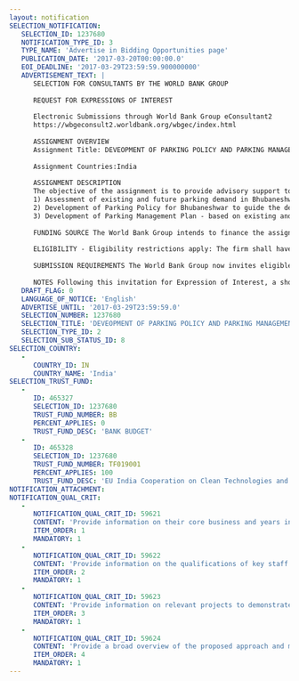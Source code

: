 ```yaml
---
layout: notification
SELECTION_NOTIFICATION: 
   SELECTION_ID: 1237680
   NOTIFICATION_TYPE_ID: 3
   TYPE_NAME: 'Advertise in Bidding Opportunities page'
   PUBLICATION_DATE: '2017-03-20T00:00:00.0'
   EOI_DEADLINE: '2017-03-29T23:59:59.900000000'
   ADVERTISEMENT_TEXT: |
      SELECTION FOR CONSULTANTS BY THE WORLD BANK GROUP
      
      REQUEST FOR EXPRESSIONS OF INTEREST
      
      Electronic Submissions through World Bank Group eConsultant2
      https://wbgeconsult2.worldbank.org/wbgec/index.html
      
      ASSIGNMENT OVERVIEW
      Assignment Title: DEVEOPMENT OF PARKING POLICY AND PARKING MANAGEMENT PLAN FOR BHUBANESWAR 
      
      Assignment Countries:India
      
      ASSIGNMENT DESCRIPTION
      The objective of the assignment is to provide advisory support to improve mobility conditions by developing a city level parking policy and management plan in Bhubaneswar. Bhubaneswar, ranked as the number 1 city in the Government of India Smart Cities Challenge, in its Smart City Proposal has identified mobility as big challenge for city's future development. However, growth of city and its vehicular population has resulted in an increase in parking demand. Lack of parking facilities is emerging as a crucial issue in the city leading to congestion and safety issues as well. The city recognizes the need to cater to the increasing demand in parking in a balanced and sustainable manner. Hence, Bhubaneshwar Development authority (BDA) wants to develop a two pronged approach to address parking issues - a) develop a city level Parking Policy; and b) develop a Parking Management Plan. Key tasks involved would be as follows 
      1) Assessment of existing and future parking demand in Bhubaneshwar based on parking surveys, data collection, analysis and future demand assessment. 
      2) Development of Parking Policy for Bhubaneshwar to guide the development of planned parking facilities such that they are in line with the citys Smart City goals, urban transit objectives and are integrated with the citys development plans. 
      3) Development of Parking Management Plan - based on existing and future parking demand, identify existing parking issues, develop a phased plan to manage existing and future parking demand and supply (on-street and off-street), keeping in mind development of mass transit facilities, smart technologies, land use integration etc., determine an optimal pricing policy, develop a parking regulation and enforcement framework to effectively manage parking in future. 
      
      FUNDING SOURCE The World Bank Group intends to finance the assignment / services described below under the following: - EU India Cooperation on Clean Technologies and Energy Efficiencies for Eco-Cities Trust Fund. 
      
      ELIGIBILITY - Eligibility restrictions apply: The firm shall have the breadth and depth of expertise in the field of advisory for urban transport planning, parking assessment and planning. The applicant should propose key resources with relevant and requisite experience. The focus shall be on the quality of the team proposed for the assignment and the approach and methodology being proposed for executing the assignment. 
      
      SUBMISSION REQUIREMENTS The World Bank Group now invites eligible firms to indicate their interest in providing the services. Interested firms must provide information indicating that they are qualified to perform the services (brochures, description of similar assignments, experience in similar conditions, availability of appropriate skills among staff, etc. for firms; CV and cover letter for individuals). Please note that the total size of all attachments should be less than 5MB. Consultants may associate to enhance their qualifications. Interested firms are hereby invited to submit expressions of interest. Expressions of Interest should be submitted, in English, electronically through World Bank Group eConsultant2 (https://wbgeconsult2.worldbank.org/wbgec/index.html) 
      
      NOTES Following this invitation for Expression of Interest, a shortlist of qualified firms will be formally invited to submit proposals. Shortlisting and selection will be subject to the availability of funding. Only those firms which have been shortlisted will receive notification. No debrief will be provided to firms which have not been shortlisted.
   DRAFT_FLAG: 0
   LANGUAGE_OF_NOTICE: 'English'
   ADVERTISE_UNTIL: '2017-03-29T23:59:59.0'
   SELECTION_NUMBER: 1237680
   SELECTION_TITLE: 'DEVEOPMENT OF PARKING POLICY AND PARKING MANAGEMENT PLAN FOR BHUBANESWAR'
   SELECTION_TYPE_ID: 2
   SELECTION_SUB_STATUS_ID: 8
SELECTION_COUNTRY: 
   - 
      COUNTRY_ID: IN
      COUNTRY_NAME: 'India'
SELECTION_TRUST_FUND: 
   - 
      ID: 465327
      SELECTION_ID: 1237680
      TRUST_FUND_NUMBER: BB
      PERCENT_APPLIES: 0
      TRUST_FUND_DESC: 'BANK BUDGET'
   - 
      ID: 465328
      SELECTION_ID: 1237680
      TRUST_FUND_NUMBER: TF019001
      PERCENT_APPLIES: 100
      TRUST_FUND_DESC: 'EU India Cooperation on Clean Technologies and Energy Effeciencies for Eco-Cities Trust Fund'
NOTIFICATION_ATTACHMENT: 
NOTIFICATION_QUAL_CRIT: 
   - 
      NOTIFICATION_QUAL_CRIT_ID: 59621
      CONTENT: 'Provide information on their core business and years in business.'
      ITEM_ORDER: 1
      MANDATORY: 1
   - 
      NOTIFICATION_QUAL_CRIT_ID: 59622
      CONTENT: 'Provide information on the qualifications of key staff being proposed for executing assignment'
      ITEM_ORDER: 2
      MANDATORY: 1
   - 
      NOTIFICATION_QUAL_CRIT_ID: 59623
      CONTENT: 'Provide information on relevant projects to demonstrate that they are qualified in the field of the assignment.'
      ITEM_ORDER: 3
      MANDATORY: 1
   - 
      NOTIFICATION_QUAL_CRIT_ID: 59624
      CONTENT: 'Provide a broad overview of the proposed approach and methodology for executing the project'
      ITEM_ORDER: 4
      MANDATORY: 1
---
```


